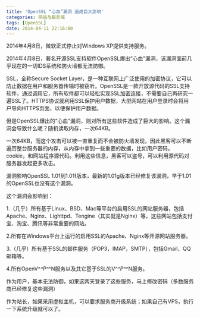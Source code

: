 ```yaml
---
title: 'OpenSSL “心血”漏洞 造成巨大影响'
categories: 网站与服务端
tags: [OpenSSL]
date: 2014-04-11 22:16:00
---
```

2014年4月8日，微软正式停止对Windows XP提供支持服务。

2014年4月8日，著名开源SSL支持软件OpenSSL爆出“心血”漏洞，该漏洞面前几乎现在的一切IDS系统和防火墙都无法防御。

SSL，全称Secure Socket Layer，是一种互联网上广泛使用的加密协议，它可以防止数据在用户和服务器传输时被窃听。OpenSSL是一款开放源代码的SSL支持软件，通过调用它，所有软件都可以轻松实现SSL加密连接，不需要自己再研究一遍SSL了。HTTPS协议就利用SSL保护用户数据，大型网站在用户登录时会将用户导向HTTPS页面，以便保护用户数据。

但是OpenSSL爆出的“心血”漏洞，则对所有这些软件造成了巨大的影响。这个漏洞会导致什么呢？随机读取内存，一次64KB。

一次64KB，而这个攻击可以被一直重复而不会被防火墙发现，因此黑客可以不断遍历整台服务器的内存，从内存中拿到一些重要的数据，比如用户密码，cookie，和网站程序源代码。利用这些信息，黑客可以盗号，可以利用源代码对服务器发起更多攻击。

漏洞影响OpenSSL 1.01到1.01f版本，最新的1.01g版本已经修复该漏洞，早于1.01的OpenSSL也没有这个漏洞。

这个漏洞会影响到：

1.（几乎）所有基于Linux、BSD、Mac等平台的启用SSL的网站服务器，包括Apache、Nginx、Lighttpd、Tengine（其实就是Nginx）等，这些网站包括支付宝、淘宝、腾讯等非常重要的网站。

2.所有在Windows平台上运行的启用SSL的Apache、Nginx等开源网站服务器。

3.（几乎）所有基于SSL的邮件服务（POP3，IMAP，SMTP），包括Gmail，QQ邮箱等。

4.所有OpenV^_^P^_^N服务以及其它基于SSL的V^_^P^_^N服务。

作为用户，基本无法防御，如果这两天登录了这些服务，马上修改密码（多数服务商已经修复这些漏洞）

作为站长，如果采用虚拟主机，可以要求服务商升级系统；如果自己有VPS，执行一下系统升级就可以了。
